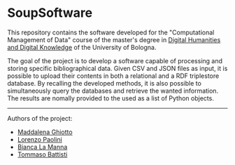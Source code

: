 # SoupSoftware
This repository contains the software developed for the "Computational Management of Data" course of the master's degree in [Digital Humanities and Digital Knowledge](https://corsi.unibo.it/2cycle/DigitalHumanitiesKnowledge) of the University of Bologna.

The goal of the project is to develop a software capable of processing and storing specific bibliographical data. Given CSV and JSON files as input, it is possible to upload their contents in both a relational and a RDF triplestore database. By recalling the developed methods, it is also possible to simultaneously query the databases and retrieve the wanted information. The results are nomally provided to the used as a list of Python objects.
_____________
Authors of the project:
- [Maddalena Ghiotto](https://github.com/MaddaGh)
- [Lorenzo Paolini](https://github.com/Postitisnt)
- [Bianca La Manna](https://github.com/Bianca-LM)
- [Tommaso Battisti](https://github.com/tommasobattisti)
